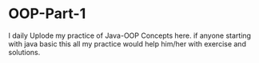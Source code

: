 # OOP-Part-1
I daily Uplode my practice of Java-OOP Concepts here. if anyone starting with java basic this all my practice would help him/her with exercise and solutions.
